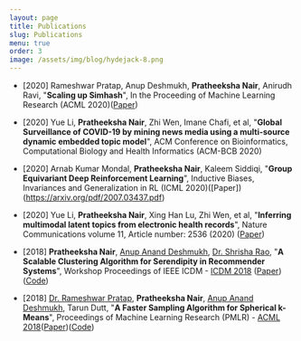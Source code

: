 ```yaml
---
layout: page
title: Publications
slug: Publications
menu: true
order: 3
image: /assets/img/blog/hydejack-8.png
---
```

+ [2020] Rameshwar Pratap, Anup Deshmukh, **Pratheeksha Nair**, Anirudh Ravi, "**Scaling up Simhash**", In the Proceeding of Machine Learning Research (ACML 2020)([Paper](http://proceedings.mlr.press/v129/pratap20b.html))

+ [2020] Yue Li, **Pratheeksha Nair**, Zhi Wen, Imane Chafi, et al, "**Global Surveillance of COVID-19 by mining news media using a multi-source dynamic embedded topic model**", ACM Conference on Bioinformatics, Computational Biology and Health Informatics (ACM-BCB 2020)

+ [2020] Arnab Kumar Mondal, **Pratheeksha Nair**, Kaleem Siddiqi, "**Group Equivariant Deep Reinforcement Learning**", Inductive Biases, Invariances and Generalization in RL (ICML 2020)([Paper])(https://arxiv.org/pdf/2007.03437.pdf)

+ [2020] Yue Li, **Pratheeksha Nair**, Xing Han Lu, Zhi Wen, et al, "**Inferring multimodal latent topics from electronic health records**", Nature Communications volume 11, Article number: 2536 (2020) ([Paper](https://www.nature.com/articles/s41467-020-16378-3))

+ [2018] **Pratheeksha Nair**, [Anup Anand Deshmukh](https://anup-deshmukh.github.io/),  [Dr. Shrisha Rao](https://www.iiitb.ac.in/faculty_page.php?name=shrisharao), "**A Scalable Clustering Algorithm for Serendipity in Recommender Systems**", Workshop Proceedings of IEEE ICDM - [ICDM 2018](http://icdm2018.org/) ([Paper](https://www.researchgate.net/publication/327746220_A_Scalable_Clustering_Algorithm_for_Serendipity_in_Recommender_Systems))([Code](https://github.com/nair-p/Serendipitous-Clustering-for-Collaborative-Filtering))

+ [2018] [Dr. Rameshwar Pratap](https://sites.google.com/site/prataprameshwaryadav/), **Pratheeksha Nair**, [Anup Anand Deshmukh](https://anup-deshmukh.github.io/), Tarun Dutt, "**A Faster Sampling Algorithm for Spherical k-Means**", Proceedings of Machine Learning Research (PMLR) - [ACML 2018](http://www.acml-conf.org/2018/)([Paper](http://proceedings.mlr.press/v95/pratap18a/pratap18a.pdf))([Code](https://github.com/nair-p/SPKM))

